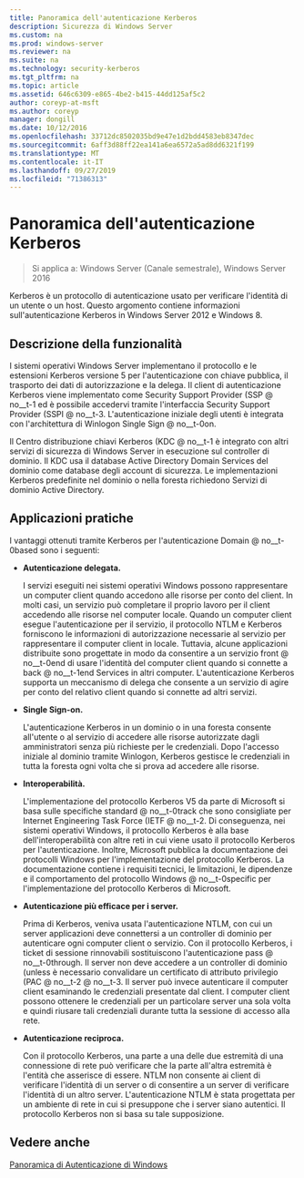 ```yaml
---
title: Panoramica dell'autenticazione Kerberos
description: Sicurezza di Windows Server
ms.custom: na
ms.prod: windows-server
ms.reviewer: na
ms.suite: na
ms.technology: security-kerberos
ms.tgt_pltfrm: na
ms.topic: article
ms.assetid: 646c6309-e865-4be2-b415-44dd125af5c2
author: coreyp-at-msft
ms.author: coreyp
manager: dongill
ms.date: 10/12/2016
ms.openlocfilehash: 33712dc8502035bd9e47e1d2bdd4583eb8347dec
ms.sourcegitcommit: 6aff3d88ff22ea141a6ea6572a5ad8dd6321f199
ms.translationtype: MT
ms.contentlocale: it-IT
ms.lasthandoff: 09/27/2019
ms.locfileid: "71386313"
---
```

# <a name="kerberos-authentication-overview"></a>Panoramica dell'autenticazione Kerberos

>Si applica a: Windows Server (Canale semestrale), Windows Server 2016

Kerberos è un protocollo di autenticazione usato per verificare l'identità di un utente o un host. Questo argomento contiene informazioni sull'autenticazione Kerberos in Windows Server 2012 e Windows 8.

## <a name="BKMK_OVER"></a>Descrizione della funzionalità
I sistemi operativi Windows Server implementano il protocollo e le estensioni Kerberos versione 5 per l'autenticazione con chiave pubblica, il trasporto dei dati di autorizzazione e la delega. Il client di autenticazione Kerberos viene implementato come Security Support Provider \(SSP @ no__t-1 ed è possibile accedervi tramite l'interfaccia Security Support Provider \(SSPI @ no__t-3. L'autenticazione iniziale degli utenti è integrata con l'architettura di Winlogon Single Sign @ no__t-0on.

Il Centro distribuzione chiavi Kerberos \(KDC @ no__t-1 è integrato con altri servizi di sicurezza di Windows Server in esecuzione sul controller di dominio. Il KDC usa il database Active Directory Domain Services del dominio come database degli account di sicurezza. Le implementazioni Kerberos predefinite nel dominio o nella foresta richiedono Servizi di dominio Active Directory.

## <a name="kerb_tr_Kerb_Benefits"></a>Applicazioni pratiche
I vantaggi ottenuti tramite Kerberos per l'autenticazione Domain @ no__t-0based sono i seguenti:

-   **Autenticazione delegata.**

    I servizi eseguiti nei sistemi operativi Windows possono rappresentare un computer client quando accedono alle risorse per conto del client. In molti casi, un servizio può completare il proprio lavoro per il client accedendo alle risorse nel computer locale. Quando un computer client esegue l'autenticazione per il servizio, il protocollo NTLM e Kerberos forniscono le informazioni di autorizzazione necessarie al servizio per rappresentare il computer client in locale. Tuttavia, alcune applicazioni distribuite sono progettate in modo da consentire a un servizio front @ no__t-0end di usare l'identità del computer client quando si connette a back @ no__t-1end Services in altri computer. L'autenticazione Kerberos supporta un meccanismo di delega che consente a un servizio di agire per conto del relativo client quando si connette ad altri servizi.

-   **Single Sign-on.**

    L'autenticazione Kerberos in un dominio o in una foresta consente all'utente o al servizio di accedere alle risorse autorizzate dagli amministratori senza più richieste per le credenziali. Dopo l'accesso iniziale al dominio tramite Winlogon, Kerberos gestisce le credenziali in tutta la foresta ogni volta che si prova ad accedere alle risorse.

-   **Interoperabilità.**

    L'implementazione del protocollo Kerberos V5 da parte di Microsoft si basa sulle specifiche standard @ no__t-0track che sono consigliate per Internet Engineering Task Force \(IETF @ no__t-2. Di conseguenza, nei sistemi operativi Windows, il protocollo Kerberos è alla base dell'interoperabilità con altre reti in cui viene usato il protocollo Kerberos per l'autenticazione. Inoltre, Microsoft pubblica la documentazione dei protocolli Windows per l'implementazione del protocollo Kerberos. La documentazione contiene i requisiti tecnici, le limitazioni, le dipendenze e il comportamento del protocollo Windows @ no__t-0specific per l'implementazione del protocollo Kerberos di Microsoft.

-   **Autenticazione più efficace per i server.**

    Prima di Kerberos, veniva usata l'autenticazione NTLM, con cui un server applicazioni deve connettersi a un controller di dominio per autenticare ogni computer client o servizio. Con il protocollo Kerberos, i ticket di sessione rinnovabili sostituiscono l'autenticazione pass @ no__t-0through. Il server non deve accedere a un controller di dominio \(unless è necessario convalidare un certificato di attributo privilegio \(PAC @ no__t-2 @ no__t-3. Il server può invece autenticare il computer client esaminando le credenziali presentate dal client. I computer client possono ottenere le credenziali per un particolare server una sola volta e quindi riusare tali credenziali durante tutta la sessione di accesso alla rete.

-   **Autenticazione reciproca.**

    Con il protocollo Kerberos, una parte a una delle due estremità di una connessione di rete può verificare che la parte all'altra estremità è l'entità che asserisce di essere. NTLM non consente ai client di verificare l'identità di un server o di consentire a un server di verificare l'identità di un altro server. L'autenticazione NTLM è stata progettata per un ambiente di rete in cui si presuppone che i server siano autentici. Il protocollo Kerberos non si basa su tale supposizione.

## <a name="see-also"></a>Vedere anche
[Panoramica di Autenticazione di Windows](../windows-authentication/windows-authentication-overview.md)


